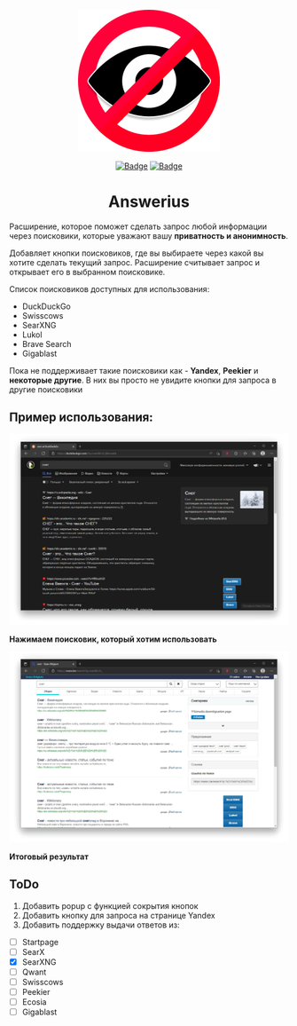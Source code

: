 <p align="center">
  <img src="images/logo.png" alt="Logo"></img>

</p>
<p align="center">
  <a href="https://addons.mozilla.org/addon/answerius/"><img src="https://img.shields.io/amo/v/answerius?style=flat-square" alt="Badge"></img></a>
  <a href="https://addons.mozilla.org/addon/answerius/"><img src="https://img.shields.io/amo/users/answerius?style=flat-square" alt="Badge"></img></a>
</p>

<h1 align="center">Answerius</h1>
<p>Расширение, которое поможет сделать запрос любой информации через поисковики, которые уважают вашу <b>приватность и анонимность</b>.</p>
<p>Добавляет кнопки поисковиков, где вы выбираете через какой вы хотите сделать текущий запрос. Расширение считывает запрос и открывает его в выбранном поисковике.</p>
<p>Список поисковиков доступных для использования:</p>
<ul>
<li>DuckDuckGo</li>
<li>Swisscows</li>
<li>SearXNG</li>
<li>Lukol</li>
<li>Brave Search</li>
<li>Gigablast</li>
<!-- <li>Peekier (Добавится в будущем)</li> -->
<!-- <li>Ecosia (Добавится в будущем)</li> -->
</ul>
<p>Пока не поддерживает такие поисковики как - <b>Yandex</b>, <b>Peekier</b> и <b>некоторые другие</b>. В них вы просто не увидите кнопки для запроса в другие поисковики</p>

<h2>Пример использования:</h2>

![image](images/screen1.png)

**Нажимаем поисковик, который хотим использовать** 

![image](images/screen2.png)

**Итоговый результат**

<h2>ToDo</h2>

1. Добавить popup с функцией сокрытия кнопок
2. Добавить кнопку для запроса на странице Yandex
3. Добавить поддержку выдачи ответов из:
  - [ ] Startpage 
  - [ ] SearX 
  - [x] SearXNG 
  - [ ] Qwant
  - [ ] Swisscows
  - [ ] Peekier
  - [ ] Ecosia
  - [ ] Gigablast
